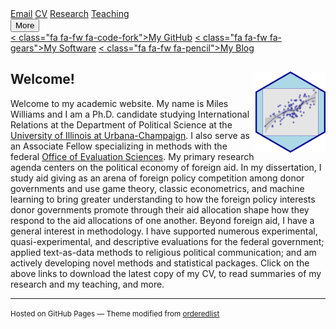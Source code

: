 

<!-- Load an icon library -->
<link rel="stylesheet" href="https://cdnjs.cloudflare.com/ajax/libs/font-awesome/4.7.0/css/font-awesome.min.css">

<div class="topnav">
  <a class="active" href="{{ site.data.social-media.email.href }}{{ site.data.social-media.email.id }}"><i class="fa fa-fw fa-envelope"></i> Email</a>
  <a href="https://github.com/milesdwilliams15/job-market-materials/raw/main/cv.pdf"><i class="fa fa-fw fa-file"></i> CV</a>
  <a href="https://milesdwilliams15.github.io/research/"><i class="fa fa-fw fa-area-chart"></i> Research</a>
  <a href="https://milesdwilliams15.github.io/teaching/"><i class="fa fa-fw fa-mortar-board"></i> Teaching</a>
  <div class="dropdown">
        <button class="dropbtn">
        <i class="fa fa-angle-double-down"></i> More</button>
        <div class="dropdown-content">
            <a href="{{ site.github.owner_url }}">< class="fa fa-fw fa-code-fork"></i>My GitHub</a>
            <a href = "https://milesdwilliams15.github.io/software/">< class="fa fa-fw fa-gears"></i>My Software</a>
            <a href="https://milesdwilliams15.github.io/blog/">< class="fa fa-fw fa-pencil"></i>My Blog</a>
        </div>
    </div>
</div>




## Welcome! <img src="logo.png" align="right" height="130" style = "border-radius:0px"/>
Welcome to my academic website. My name is Miles Williams and I am a Ph.D. candidate studying International Relations at the Department of Political Science at the [University of Illinois at Urbana-Champaign](https://pol.illinois.edu/). I also serve as an Associate Fellow specializing in methods with the federal [Office of Evaluation Sciences](https://oes.gsa.gov/). My primary research agenda centers on the political economy of foreign aid. In my dissertation, I study aid giving as an arena of foreign policy competition among donor governments and use game theory, classic econometrics, and machine learning to bring greater understanding to how the foreign policy interests donor governments promote through their aid allocation shape how they respond to the aid allocations of one another. Beyond foreign aid, I have a general interest in methodology. I have supported numerous experimental, quasi-experimental, and descriptive evaluations for the federal government; applied text-as-data methods to religious political communication; and am actively developing novel methods and statistical packages. Click on the above links to download the latest copy of my CV, to read summaries of my research and my teaching, and more.

---

<p><small>Hosted on GitHub Pages &mdash; Theme modified from <a href="https://github.com/orderedlist">orderedlist</a></small></p>
